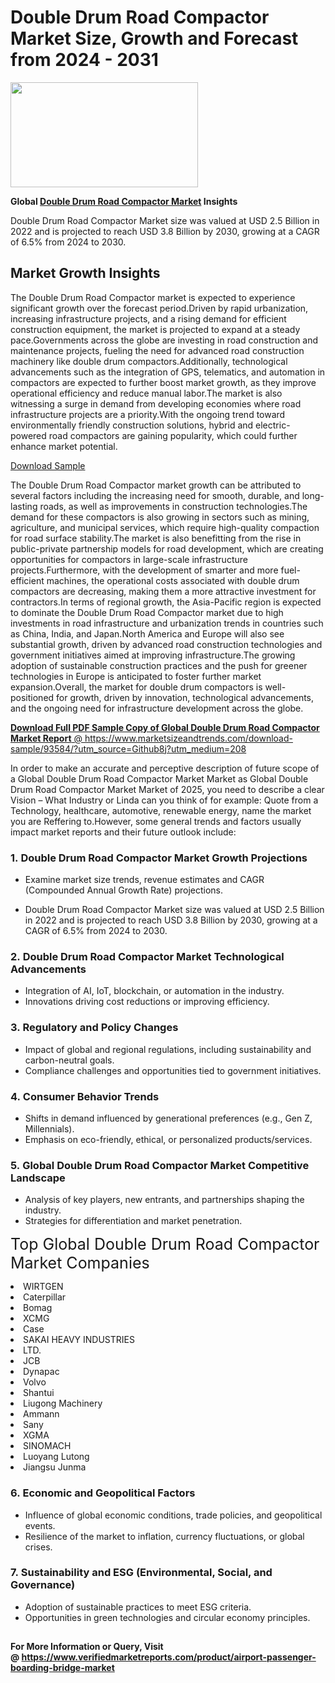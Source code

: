 <H1>Double Drum Road Compactor Market Size, Growth and Forecast from 2024 - 2031</H1><img class="aligncenter size-medium wp-image-584254" src="https://thirdeyenews.in/wp-content/uploads/2024/09/Global-Market-Research-300x168.jpeg" alt="" width="300" height="168" /><p><strong>Global&nbsp;<a href="https://www.marketsizeandtrends.com/download-sample/93584/?utm_source=Github8j?utm_medium=208">Double Drum Road Compactor Market</a> Insights</strong></p><p>Double Drum Road Compactor Market size was valued at USD 2.5 Billion in 2022 and is projected to reach USD 3.8 Billion by 2030, growing at a CAGR of 6.5% from 2024 to 2030.</p><p><h2>Market Growth Insights</h2> <p>The Double Drum Road Compactor market is expected to experience significant growth over the forecast period.Driven by rapid urbanization, increasing infrastructure projects, and a rising demand for efficient construction equipment, the market is projected to expand at a steady pace.Governments across the globe are investing in road construction and maintenance projects, fueling the need for advanced road construction machinery like double drum compactors.Additionally, technological advancements such as the integration of GPS, telematics, and automation in compactors are expected to further boost market growth, as they improve operational efficiency and reduce manual labor.The market is also witnessing a surge in demand from developing economies where road infrastructure projects are a priority.With the ongoing trend toward environmentally friendly construction solutions, hybrid and electric-powered road compactors are gaining popularity, which could further enhance market potential.</p> <p><a href="#">Download Sample</a></p> <p>The Double Drum Road Compactor market growth can be attributed to several factors including the increasing need for smooth, durable, and long-lasting roads, as well as improvements in construction technologies.The demand for these compactors is also growing in sectors such as mining, agriculture, and municipal services, which require high-quality compaction for road surface stability.The market is also benefitting from the rise in public-private partnership models for road development, which are creating opportunities for compactors in large-scale infrastructure projects.Furthermore, with the development of smarter and more fuel-efficient machines, the operational costs associated with double drum compactors are decreasing, making them a more attractive investment for contractors.In terms of regional growth, the Asia-Pacific region is expected to dominate the Double Drum Road Compactor market due to high investments in road infrastructure and urbanization trends in countries such as China, India, and Japan.North America and Europe will also see substantial growth, driven by advanced road construction technologies and government initiatives aimed at improving infrastructure.The growing adoption of sustainable construction practices and the push for greener technologies in Europe is anticipated to foster further market expansion.Overall, the market for double drum compactors is well-positioned for growth, driven by innovation, technological advancements, and the ongoing need for infrastructure development across the globe.</p> <p><a href="#"></p><p><span class=""><strong>Download Full PDF Sample Copy of Global Double Drum Road Compactor Market Report</strong> @ <a href="https://www.marketsizeandtrends.com/download-sample/93584/?utm_source=Github8j?utm_medium=208" target="_blank">https://www.marketsizeandtrends.com/download-sample/93584/?utm_source=Github8j?utm_medium=208</a></span></p><p>In order to make an accurate and perceptive description of future scope of a Global&nbsp;Double Drum Road Compactor Market Market as Global&nbsp;Double Drum Road Compactor Market Market of 2025, you need to describe a clear Vision &ndash; What Industry or Linda can you think of for example: Quote from a Technology, healthcare, automotive, renewable energy, name the market you are Reffering to.However, some general trends and factors usually impact market reports and their future outlook include:</p><h3>1.&nbsp;<strong>Double Drum Road Compactor Market Growth Projections</strong></h3><ul><li>Examine market size trends, revenue estimates and CAGR (Compounded Annual Growth Rate) projections.</li><li><p>Double Drum Road Compactor Market size was valued at USD 2.5 Billion in 2022 and is projected to reach USD 3.8 Billion by 2030, growing at a CAGR of 6.5% from 2024 to 2030.</p></li></ul><h3>2.&nbsp;<strong>Double Drum Road Compactor Market Technological Advancements</strong></h3><ul><li>Integration of AI, IoT, blockchain, or automation in the industry.</li><li>Innovations driving cost reductions or improving efficiency.</li></ul><h3>3.&nbsp;<strong>Regulatory and Policy Changes</strong></h3><ul><li>Impact of global and regional regulations, including sustainability and carbon-neutral goals.</li><li>Compliance challenges and opportunities tied to government initiatives.</li></ul><h3>4.&nbsp;<strong>Consumer Behavior Trends</strong></h3><ul><li>Shifts in demand influenced by generational preferences (e.g., Gen Z, Millennials).</li><li>Emphasis on eco-friendly, ethical, or personalized products/services.</li></ul><h3>5.&nbsp;<strong>Global Double Drum Road Compactor Market Competitive Landscape</strong></h3><ul><li>Analysis of key players, new entrants, and partnerships shaping the industry.</li><li>Strategies for differentiation and market penetration.</li></ul><p data-pm-slice="1 1 []"><span style="color: inherit; font-family: inherit; font-size: 25px;">Top Global Double Drum Road Compactor Market Companies</span></p><div class="" data-test-id=""><p><li>WIRTGEN</li><li> Caterpillar</li><li> Bomag</li><li> XCMG</li><li> Case</li><li> SAKAI HEAVY INDUSTRIES</li><li> LTD.</li><li> JCB</li><li> Dynapac</li><li> Volvo</li><li> Shantui</li><li> Liugong Machinery</li><li> Ammann</li><li> Sany</li><li> XGMA</li><li> SINOMACH</li><li> Luoyang Lutong</li><li> Jiangsu Junma</li></p></div><h3>6.&nbsp;<strong>Economic and Geopolitical Factors</strong></h3><ul><li>Influence of global economic conditions, trade policies, and geopolitical events.</li><li>Resilience of the market to inflation, currency fluctuations, or global crises.</li></ul><h3>7.&nbsp;<strong>Sustainability and ESG (Environmental, Social, and Governance)</strong></h3><ul><li>Adoption of sustainable practices to meet ESG criteria.</li><li>Opportunities in green technologies and circular economy principles.</li></ul><h2><strong style="font-size: 14px;">For More Information or Query, Visit @&nbsp;</strong><a style="background-color: #ffffff; font-size: 14px;" href="https://www.marketsizeandtrends.com/report/double-drum-road-compactor-market/" target="_blank">https://www.verifiedmarketreports.com/product/airport-passenger-boarding-bridge-market</a></h2>